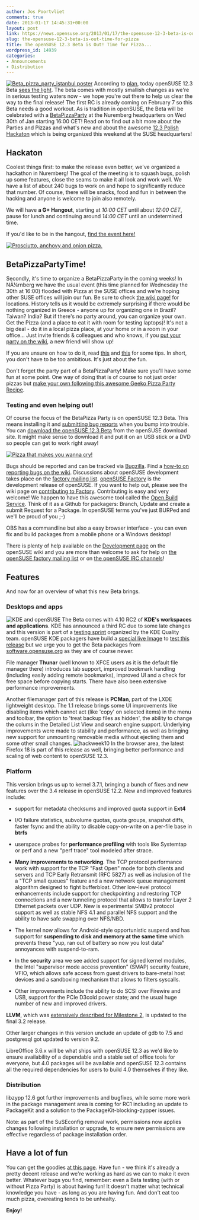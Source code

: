 ```yaml
---
author: Jos Poortvliet
comments: true
date: 2013-01-17 14:45:31+00:00
layout: post
link: https://news.opensuse.org/2013/01/17/the-opensuse-12-3-beta-is-out-time-for-pizza/
slug: the-opensuse-12-3-beta-is-out-time-for-pizza
title: The openSUSE 12.3 Beta is Out! Time for Pizza...
wordpress_id: 14939
categories:
- Announcements
- Distribution
---
```


[![Beta_pizza_party_istanbul poster](//news.opensuse.org/wp-content/uploads/2013/01/Beta_pizza_party_istanbul-300x156.png)](https://en.opensuse.org/File:Beta_pizza_party_istanbul.jpg)
According to [plan](http://en.opensuse.org/openSUSE:Roadmap), today openSUSE 12.3 Beta [sees the light](http://software.opensuse.org/developer). The beta comes with mostly smallish changes as we're in serious testing waters now - we hope you're out there to help us clear the way to the final release! The first RC is already coming on February 7 so this Beta needs a good workout. As is tradition in openSUSE, the Beta will be celebrated with a [BetaPizzaParty](https://en.opensuse.org/openSUSE:BetaPizzaParty) at the Nuremberg headquarters on Wed 30th of Jan starting 16:00 CET! Read on to find out a bit more about the Parties and Pizzas and what's new and about the awesome [12.3 Polish Hackaton](https://en.opensuse.org/openSUSE:12.3_polish_hackathon) which is being organized this weekend at the SUSE headquarters!<!-- more -->



## Hackaton


Coolest things first: to make the release even better, we've organized a hackathon in Nuremberg! The goal of the meeting is to squash bugs, polish up some features, close the seams to make it all look and work well. We have a list of about 240 bugs to work on and hope to significantly reduce that number. Of course, there will be snacks, food and fun in between the hacking and anyone is welcome to join also remotely.

We will have **a G+ Hangout**, starting at _10:00 CET_ until about _12:00 CET_, pause for lunch and continuing around _14:00 CET_ until an undetermined time.

If you'd like to be in the hangout, [find the event here!](https://plus.google.com/117513339231148517979/posts/8nQ6sd1wLyN)

[![Prosciutto, anchovy and onion pizza.](http://farm1.static.flickr.com/248/459381964_4d7141d15f_m.jpg)](http://www.flickr.com/photos/giovannijl-s_photohut/459381964/)


## BetaPizzaPartyTime!


Secondly, it's time to organize a BetaPizzaParty in the coming weeks! In NÃ¼rnberg we have the usual event (this time planned for Wednesday the 30th at 16:00) flooded with Pizza at the SUSE offices and we're hoping other SUSE offices will join our fun. Be sure to check [the wiki page!](http://en.opensuse.org/openSUSE:BetaPizzaParty) for locations. History tells us it would be extremely surprising if there would be nothing organized in Greece - anyone up for organizing one in Brazil? Taiwan? India?  But if there's no party around, you can organize your own. Get the Pizza (and a place to eat it with room for testing laptops)! It's not a big deal - do it in a local pizza place, at your home or in a room in your office... Just invite friends & colleagues and who knows, if you [put your party on the wiki](http://en.opensuse.org/openSUSE:BetaPizzaParty), a new friend will show up!

If you are unsure on how to do it, read [this](http://en.opensuse.org/openSUSE:Launch_party_HOWTO) and [this](http://blog.jospoortvliet.com/2011/08/10-steps-to-building-local-community.html) for some tips. In short, you don't have to be too ambitious. It's just about the fun.

Don't forget the party part of a BetaPizzaParty! Make sure you'll have some fun at some point. One way of doing that is of course to not just order pizzas but [make your own following this awesome Geeko Pizza Party Recipe](//news.opensuse.org/?p=11150).



### Testing and even helping out!


Of course the focus of the BetaPizza Party is on openSUSE 12.3 Beta. This means installing it and [submitting bug reports](http://en.opensuse.org/openSUSE:Submitting_bug_reports) when you bump into trouble. You can [download the openSUSE 12.3 Beta](http://software.opensuse.org/developer) from the openSUSE download site. It might make sense to download it and put it on an USB stick or a DVD so people can get to work right away!

[![Pizza that makes you wanna cry!](http://farm2.static.flickr.com/1227/597174047_3eb1429c8b_m.jpg)](http://www.flickr.com/photos/57231735@N00/597174047/)

Bugs should be reported and can be tracked via [Bugzilla](http://bugzilla.novell.com/). Find a [how-to on reporting bugs on the wiki](http://en.opensuse.org/openSUSE:Submitting_bug_reports).
Discussions about openSUSE development takes place on the [factory mailing list](http://lists.opensuse.org/opensuse-factory). [openSUSE Factory](http://en.opensuse.org/Portal:Factory) is the development release of openSUSE. If you want to help out, please see the wiki page on [contributing to Factory](http://en.opensuse.org/openSUSE:How_to_contribute_to_Factory). Contributing is easy and very welcome! We happen to have this awesome tool called the [Open Build Service](http://en.opensuse.org/Portal:Build_Service). Think of it as a Github for packagers: Branch, Update and create a submit Request for a Package. In openSUSE terms you've just BURPed and we'll be proud of you ;-)

OBS has a commandline but also a easy browser interface - you can even fix and build packages from a mobile phone or a Windows desktop!

There is plenty of help available on the [Development page](http://en.opensuse.org/Portal:Development) on the openSUSE wiki and you are more than welcome to ask for help on [the openSUSE factory mailing list](http://lists.opensuse.org/opensuse-factory) or on [the openSUSE IRC channels](http://en.opensuse.org/openSUSE:Communication_channels#Instant_chat_.28IRC.29)!



## Features


And now for an overview of what this new Beta brings.



### Desktops and apps


![KDE and openSUSE](//news.opensuse.org/wp-content/uploads/2012/06/presentation.jpg)
The Beta comes with 4.10 RC2 of **KDE's workspaces and applications**. KDE has announced a third RC due to some late changes and this version is part of a [testing sprint](http://www.sharpley.org.uk/blog/kde-testing) organized by the KDE Quality team. openSUSE KDE packagers have build a [special live Image](
http://www.dennogumi.org/2013/01/test-the-upcoming-opensuse-12-3-and-kde-workspace-applications-and-platform-4-10-rc2) to [test this release](http://community.kde.org/Getinvolved/Quality/Beta/4.10/AreasToTest) but we urge you to get the Beta packages from [software.opensuse.org](http://software.opensuse.org/developer/en) as they are of course newer.

File manager **Thunar** (well known to XFCE users as it is the default file manager there) introduces tab support, improved bookmark handling (including easily adding remote bookmarks), improved UI and a check for free space before copying starts. There have also been extensive performance improvements.

Another filemanager part of this release is **PCMan**, part of the LXDE lightweight desktop. The 1.1 release brings some UI improvements like disabling items which cannot act (like 'copy' on selected items) in the menu and toolbar, the option to 'treat backup files as hidden', the ability to change the colums in the Detailed List View and search engine support. Underlying improvements were made to stability and performance, as well as bringing new support for unmounting removable media without ejecting them and some other small changes.
![hackweek10](//news.opensuse.org/wp-content/uploads/2012/08/hackweek10-300x155.png)
In the browser area, the latest Firefox 18 is part of this release as well, bringing better performance and scaling of web content to openSUSE 12.3.


### Platform


This version brings us up to kernel 3.7.1, bringing a bunch of fixes and new features over the 3.4 release in openSUSE 12.2. New and improved features include:


  * support for metadata checksums and improved quota support in **Ext4**


  * I/O failure statistics, subvolume quotas, quota groups, snapshot diffs, faster fsync and the ability to disable copy-on-write on a per-file base in **btrfs**


  * userspace probes for **performance profiling** with tools like Systemtap or perf and a new "perf trace" tool modeled after strace.


  * **Many improvements to networking**. The TCP protocol performance work with support for the TCP "Fast Open" mode for both clients and servers and TCP Early Retransmit (RFC 5827) as well as inclusion of the a "TCP small queues" feature and a new network queue management algorithm designed to fight bufferbloat. Other low-level protocol enhancements include support for checkpointing and restoring TCP connections and a new tunneling protocol that allows to transfer Layer 2 Ethernet packets over UDP. New is experimental SMBv2 protocol support as well as stable NFS 4.1 and parallel NFS support and the ability to have safe swapping over NFS/NBD.


  * The kernel now allows for Android-style opportunistic suspend and has support for **suspending to disk and memory at the same time** which prevents these "yup, ran out of battery so now you lost data" annoyances with suspend-to-ram.


  * In the **security** area we see added support for signed kernel modules, the Intel "supervisor mode access prevention" (SMAP) security feature, VFIO, which allows safe access from guest drivers to bare-metal host devices and a sandboxing mechanism that allows to filters syscalls.


  * Other improvements include the ability to do SCSI over Firewire and USB, support for the PCIe D3cold power state; and the usual huge number of new and improved drivers.


**LLVM**, which was [extensively described for Milestone 2](https://news.opensuse.org/2012/12/18/opensuse-12-3-milestone-2-released/), is updated to the final 3.2 release.

Other larger changes in this version unclude an update of gdb to 7.5 and postgresql got updated to version 9.2.

LibreOffice 3.6.x will be what ships with openSUSE 12.3 as we'd like to ensure availability of a dependable and a stable set of office tools for everyone, but 4.0 packages will be available and openSUSE 12.3 contains all the required dependencies for users to build 4.0 themselves if they like.



### Distribution


libzypp 12.6 got further improvements and bugfixes, while some more work in the package management area is coming for RC1 including an update to PackageKit and a solution to the PackageKit-blocking-zypper issues.

Note: as part of the SuSEconfig removal work, permissions now applies changes following installation or upgrade, to ensure new permissions are effective regardless of package installation order.



## Have a lot of fun


You can get the goodies [at this page](http://software.opensuse.org/developer). Have fun - we think it's already a pretty decent release and we're working as hard as we can to make it even better. Whatever bugs you find, remember: even a Beta testing (with or without Pizza Party) is about having fun! It doesn't matter what technical knowledge you have - as long as you are having fun. And don't eat too much pizza, overeating tends to be unhealty.

**Enjoy!**
